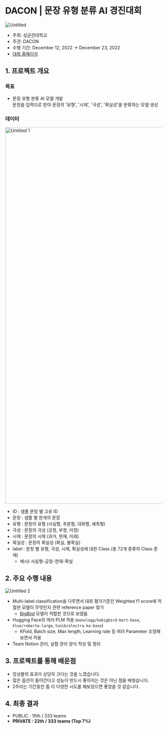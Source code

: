 # DACON |  문장 유형 분류 AI 경진대회
![Untitled](https://user-images.githubusercontent.com/103119868/218712997-2ffe2c85-e0a3-495f-bbf0-279f0d040783.png)


- 주최: 성균관대학교
- 주관: DACON
- 수행 기간: December 12, 2022 → December 23, 2022
- <a href="https://dacon.io/competitions/official/236037/overview/description" target="_blank" rel="noreferrer noopener">대회 홈페이지</a>



## 1. 프로젝트 개요
### 목표
- 문장 유형 분류 AI 모델 개발  
    문장을 입력으로 받아 문장의 '유형', '시제', '극성', '확실성'을 분류하는 모델 생성


### 데이터
<img width="1208" alt="Untitled 1" src="https://user-images.githubusercontent.com/103119868/218712977-fda1a19b-3121-40bb-81e1-2c3d5f12dcaa.png">

- ID : 샘플 문장 별 고유 ID
- 문장 : 샘플 별 한개의 문장
- 유형 : 문장의 유형 (사실형, 추론형, 대화형, 예측형)
- 극성 : 문장의 극성 (긍정, 부정, 미정)
- 시제 : 문장의 시제 (과거, 현재, 미래)
- 확실성 : 문장의 확실성 (확실, 불확실)
- label : 문장 별 유형, 극성, 시제, 확실성에 대한 Class (총 72개 종류의 Class 존재)
    - 예시) 사실형-긍정-현재-확실
    

## 2. 주요 수행 내용
![Untitled 2](https://user-images.githubusercontent.com/103119868/218712993-2f988986-0f76-4e58-99f5-3f17d7bb9e5b.png)


- Multi-label classification을 다루면서 대회 평가기준인 Weighted f1 score에 적절한 모델이 무엇인지 관련 reference paper 찾기
    - <a href="https://ieeexplore.ieee.org/stamp/stamp.jsp?arnumber=9826728" target="_blank" rel="noreferrer noopener">BigBird</a> 모델이 적합한 것으로 보였음
- Hugging Face의 여러 PLM 적용 (`monologg/kobigbird-bert-base`, `klue/roberta-large`, `tunib/electra-ko-base`)
    - KFold, Batch size, Max length, Learning rate 등 여러 Parameter 조정해보면서 적용
- Team Notion 관리, 실험 관리 양식 작성 및 정리


## 3. 프로젝트를 통해 배운점
- 앙상블의 효과가 상당히 크다는 것을 느꼈습니다.
- 많은 옵션이 들어간다고 성능이 반드시 좋아지는 것은 아닌 점을 배웠습니다.
- 2주라는 기간동안 좀 더 다양한 시도를 해보았으면 좋았을 것 같습니다.


## 4. 최종 결과
- PUBLIC  : 15th / 333 teams
- **PRIVATE : 22th / 333 teams (Top 7%)**